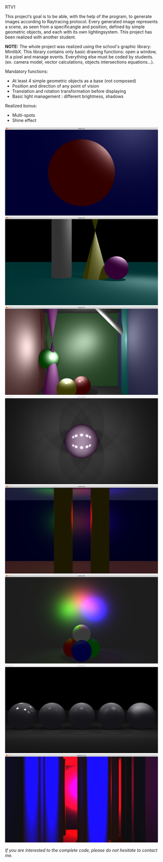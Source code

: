 RTV1

This project’s goal is to be able, with the help of the program, to generate images according to Raytracing protocol.
Every generated image represents a scene, as seen from a specificangle and position, defined by simple geometric objects, 
and each with its own lightingsystem.
This project has been realized with another student.

__NOTE:__
The whole project was realized using the school's graphic library: MinilibX.
This library contains only basic drawing functions: open a window, lit a pixel and manage events.
Everything else must be coded by students. (ex. camera model, vector calculations, objects intersections equations...).

Mandatory functions:
- At least 4 simple geometric objects as a base (not composed)
- Position and direction of any point of vision
- Translation and rotation transformation before displaying
- Basic light management : different brightness, shadows

Realized bonus:
- Multi-spots
- Shine effect

![alt text](screens/screen1.png)
![alt text](screens/screen2.png)
![alt text](screens/screen3.png)
![alt text](screens/screen4.png)
![alt text](screens/screen5.png)
![alt text](screens/screen6.png)
![alt text](screens/screen7.png)
![alt text](screens/screen8.png)




_If you are interested to the complete code, please do not hesitate to contact me._
